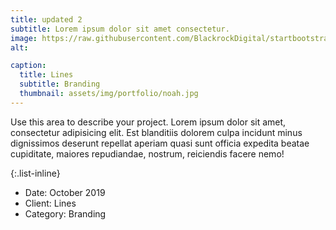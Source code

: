 ```yaml
---
title: updated 2
subtitle: Lorem ipsum dolor sit amet consectetur.
image: https://raw.githubusercontent.com/BlackrockDigital/startbootstrap-agency/master/src/assets/img/portfolio/noah.jpg
alt:

caption:
  title: Lines
  subtitle: Branding
  thumbnail: assets/img/portfolio/noah.jpg
---
```

Use this area to describe your project. Lorem ipsum dolor sit amet, consectetur adipisicing elit. Est blanditiis dolorem culpa incidunt minus dignissimos deserunt repellat aperiam quasi sunt officia expedita beatae cupiditate, maiores repudiandae, nostrum, reiciendis facere nemo!

{:.list-inline}
- Date: October 2019
- Client: Lines
- Category: Branding
